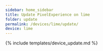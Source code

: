 ```yaml
---
sidebar: home_sidebar
title: Update PixelExperience on lime
folder: update
permalink: /devices/lime/update/
device: lime
---
```

{% include templates/device_update.md %}
